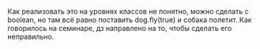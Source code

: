 Как реализовать это на уровнях классов не понятно, можно сделать с boolean, но там всё равно поставить dog.fly(true) и собака полетит. Как говорилось на семинаре, дз направлено на то, чтобы сделать его неправильно.